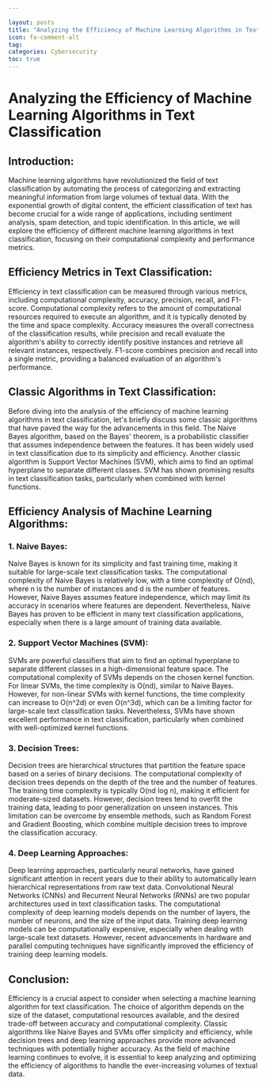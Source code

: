```yaml
---

layout: posts
title: "Analyzing the Efficiency of Machine Learning Algorithms in Text Classification"
icon: fa-comment-alt
tag:      
categories: Cybersecurity
toc: true
---
```




# Analyzing the Efficiency of Machine Learning Algorithms in Text Classification

## Introduction:
Machine learning algorithms have revolutionized the field of text classification by automating the process of categorizing and extracting meaningful information from large volumes of textual data. With the exponential growth of digital content, the efficient classification of text has become crucial for a wide range of applications, including sentiment analysis, spam detection, and topic identification. In this article, we will explore the efficiency of different machine learning algorithms in text classification, focusing on their computational complexity and performance metrics.

## Efficiency Metrics in Text Classification:
Efficiency in text classification can be measured through various metrics, including computational complexity, accuracy, precision, recall, and F1-score. Computational complexity refers to the amount of computational resources required to execute an algorithm, and it is typically denoted by the time and space complexity. Accuracy measures the overall correctness of the classification results, while precision and recall evaluate the algorithm's ability to correctly identify positive instances and retrieve all relevant instances, respectively. F1-score combines precision and recall into a single metric, providing a balanced evaluation of an algorithm's performance.

## Classic Algorithms in Text Classification:
Before diving into the analysis of the efficiency of machine learning algorithms in text classification, let's briefly discuss some classic algorithms that have paved the way for the advancements in this field. The Naive Bayes algorithm, based on the Bayes' theorem, is a probabilistic classifier that assumes independence between the features. It has been widely used in text classification due to its simplicity and efficiency. Another classic algorithm is Support Vector Machines (SVM), which aims to find an optimal hyperplane to separate different classes. SVM has shown promising results in text classification tasks, particularly when combined with kernel functions.

## Efficiency Analysis of Machine Learning Algorithms:
### 1. Naive Bayes:
Naive Bayes is known for its simplicity and fast training time, making it suitable for large-scale text classification tasks. The computational complexity of Naive Bayes is relatively low, with a time complexity of O(nd), where n is the number of instances and d is the number of features. However, Naive Bayes assumes feature independence, which may limit its accuracy in scenarios where features are dependent. Nevertheless, Naive Bayes has proven to be efficient in many text classification applications, especially when there is a large amount of training data available.

### 2. Support Vector Machines (SVM):
SVMs are powerful classifiers that aim to find an optimal hyperplane to separate different classes in a high-dimensional feature space. The computational complexity of SVMs depends on the chosen kernel function. For linear SVMs, the time complexity is O(nd), similar to Naive Bayes. However, for non-linear SVMs with kernel functions, the time complexity can increase to O(n^2d) or even O(n^3d), which can be a limiting factor for large-scale text classification tasks. Nevertheless, SVMs have shown excellent performance in text classification, particularly when combined with well-optimized kernel functions.

### 3. Decision Trees:
Decision trees are hierarchical structures that partition the feature space based on a series of binary decisions. The computational complexity of decision trees depends on the depth of the tree and the number of features. The training time complexity is typically O(nd log n), making it efficient for moderate-sized datasets. However, decision trees tend to overfit the training data, leading to poor generalization on unseen instances. This limitation can be overcome by ensemble methods, such as Random Forest and Gradient Boosting, which combine multiple decision trees to improve the classification accuracy.

### 4. Deep Learning Approaches:
Deep learning approaches, particularly neural networks, have gained significant attention in recent years due to their ability to automatically learn hierarchical representations from raw text data. Convolutional Neural Networks (CNNs) and Recurrent Neural Networks (RNNs) are two popular architectures used in text classification tasks. The computational complexity of deep learning models depends on the number of layers, the number of neurons, and the size of the input data. Training deep learning models can be computationally expensive, especially when dealing with large-scale text datasets. However, recent advancements in hardware and parallel computing techniques have significantly improved the efficiency of training deep learning models.

## Conclusion:
Efficiency is a crucial aspect to consider when selecting a machine learning algorithm for text classification. The choice of algorithm depends on the size of the dataset, computational resources available, and the desired trade-off between accuracy and computational complexity. Classic algorithms like Naive Bayes and SVMs offer simplicity and efficiency, while decision trees and deep learning approaches provide more advanced techniques with potentially higher accuracy. As the field of machine learning continues to evolve, it is essential to keep analyzing and optimizing the efficiency of algorithms to handle the ever-increasing volumes of textual data.